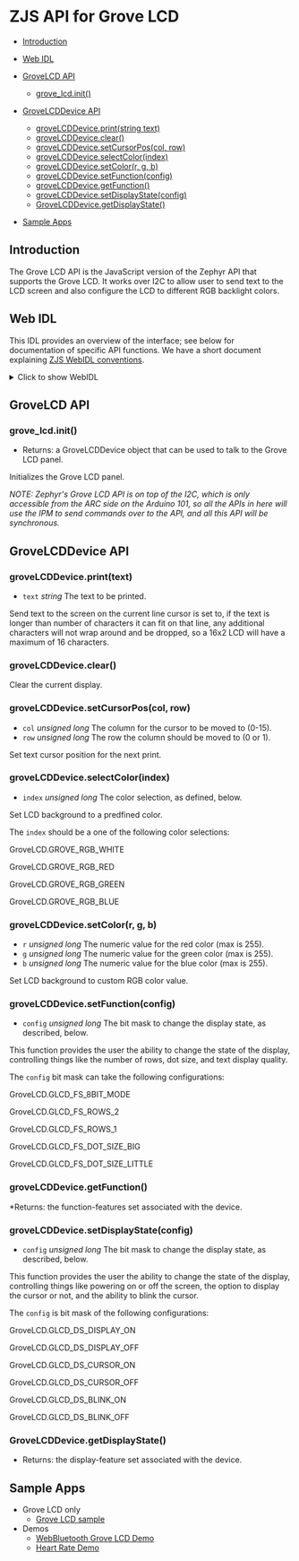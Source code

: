 ZJS API for Grove LCD
=====================

* [Introduction](#introduction)
* [Web IDL](#web-idl)
* [GroveLCD API](#grovelcd-api)
  * [grove_lcd.init()](#grove_lcdinit)
* [GroveLCDDevice API](#grovelcddevice-api)
  * [groveLCDDevice.print(string text)](#grovelcddeviceprinttext)
  * [groveLCDDevice.clear()](#grovelcddeviceclear)
  * [groveLCDDevice.setCursorPos(col, row)](#grovelcddevicesetcursorposcol-row)
  * [groveLCDDevice.selectColor(index)](#grovelcddeviceselectcolorindex)
  * [groveLCDDevice.setColor(r, g, b)](#grovelcddevicesetcolorr-g-b)
  * [groveLCDDevice.setFunction(config)](#grovelcddevicesetfunctionconfig)
  * [groveLCDDevice.getFunction()](#grovelcddevicegetfunction)
  * [groveLCDDevice.setDisplayState(config)](#grovelcddevicesetdisplaystateconfig)
  * [GroveLCDDevice.getDisplayState()](#grovelcddevicegetdisplaystate)

* [Sample Apps](#sample-apps)

Introduction
------------
The Grove LCD API is the JavaScript version of the Zephyr API that supports the
Grove LCD.  It works over I2C to allow user to send text to the LCD screen
and also configure the LCD to different RGB backlight colors.

Web IDL
-------
This IDL provides an overview of the interface; see below for
documentation of specific API functions.  We have a short document
explaining [ZJS WebIDL conventions](Notes_on_WebIDL.md).

<details>
<summary>Click to show WebIDL</summary>
<pre>// require returns a GroveLCD object
// var grove_lcd = require('grove_lcd');
[ReturnFromRequire]
interface GroveLCD {
    GroveLCDDevice init();
    attribute unsigned long GLCD_FS_8BIT_MODE;
    attribute unsigned long GLCD_FS_ROWS_2;
    attribute unsigned long GLCD_FS_ROWS_1;
    attribute unsigned long GLCD_FS_DOT_SIZE_BIG;
    attribute unsigned long GLCD_FS_DOT_SIZE_LITTLE;

    attribute unsigned long GLCD_DS_DISPLAY_ON;
    attribute unsigned long GLCD_DS_DISPLAY_OFF;
    attribute unsigned long GLCD_DS_CURSOR_ON;
    attribute unsigned long GLCD_DS_CURSOR_OFF;
    attribute unsigned long GLCD_DS_BLINK_ON;
    attribute unsigned long GLCD_DS_BLINK_OFF;<p>    attribute unsigned long GLCD_IS_SHIFT_INCREMENT;
    attribute unsigned long GLCD_IS_SHIFT_DECREMENT;
    attribute unsigned long GLCD_IS_ENTRY_LEFT;
    attribute unsigned long GLCD_IS_ENTRY_RIGHT; <p>    attribute unsigned long GROVE_RGB_WHITE;
    attribute unsigned long GROVE_RGB_RED;
    attribute unsigned long GROVE_RGB_GREEN;
    attribute unsigned long GROVE_RGB_BLUE;
};<p>interface GroveLCDDevice {
    void print(string text);
    void clear();
    void setCursorPos(unsigned long col, unsigned long row);
    void selectColor(unsigned long index);
    void setColor(unsigned long r, unsigned long g, unsigned long b);
    void setFunction(unsigned long config);
    unsigned long getFunction();
    void setDisplayState(unsigned long config);
    unsigned long getDisplayState();
};</pre>
</details>

GroveLCD API
------------
### grove_lcd.init()
* Returns: a GroveLCDDevice object that can be used to
talk to the Grove LCD panel.

Initializes the Grove LCD panel.

*NOTE: Zephyr's Grove LCD API is on top of the I2C, which is only accessible
from the ARC side on the Arduino 101, so all the APIs in here will use the
IPM to send commands over to the API, and all this API will be synchronous.*

GroveLCDDevice API
------------------
### groveLCDDevice.print(text)
* `text` *string* The text to be printed.

Send text to the screen on the current line cursor is set to,
if the text is longer than number of characters it can fit on that line,
any additional characters will not wrap around and be dropped,
so a 16x2 LCD will have a maximum of 16 characters.

### groveLCDDevice.clear()

Clear the current display.

### groveLCDDevice.setCursorPos(col, row)
* `col` *unsigned long* The column for the cursor to be moved to (0-15).
* `row` *unsigned long* The row the column should be moved to (0 or 1).

Set text cursor position for the next print.

### groveLCDDevice.selectColor(index)
* `index` *unsigned long* The color selection, as defined, below.

Set LCD background to a predfined color.

The `index` should be a one of the following color selections:

GroveLCD.GROVE_RGB_WHITE

GroveLCD.GROVE_RGB_RED

GroveLCD.GROVE_RGB_GREEN

GroveLCD.GROVE_RGB_BLUE

### groveLCDDevice.setColor(r, g, b)
* `r` *unsigned long* The numeric value for the red color (max is 255).
* `g` *unsigned long* The numeric value for the green color (max is 255).
* `b` *unsigned long* The numeric value for the blue color (max is 255).

Set LCD background to custom RGB color value.

### groveLCDDevice.setFunction(config)
* `config` *unsigned long* The bit mask to change the display state, as described, below.

This function provides the user the ability to change the state
of the display, controlling things like the number of rows,
dot size, and text display quality.

The `config` bit mask can take the following configurations:

GroveLCD.GLCD_FS_8BIT_MODE

GroveLCD.GLCD_FS_ROWS_2

GroveLCD.GLCD_FS_ROWS_1

GroveLCD.GLCD_FS_DOT_SIZE_BIG

GroveLCD.GLCD_FS_DOT_SIZE_LITTLE

### groveLCDDevice.getFunction()
*Returns: the function-features set associated with the device.

### groveLCDDevice.setDisplayState(config)
* `config` *unsigned long* The bit mask to change the display state, as described, below.

This function provides the user the ability to change the state
of the display, controlling things like powering on or off
the screen, the option to display the cursor or not, and the ability to
blink the cursor.

The `config` is bit mask of the following configurations:

GroveLCD.GLCD_DS_DISPLAY_ON

GroveLCD.GLCD_DS_DISPLAY_OFF

GroveLCD.GLCD_DS_CURSOR_ON

GroveLCD.GLCD_DS_CURSOR_OFF

GroveLCD.GLCD_DS_BLINK_ON

GroveLCD.GLCD_DS_BLINK_OFF

### GroveLCDDevice.getDisplayState()
* Returns: the display-feature set associated with the device.

Sample Apps
-----------
* Grove LCD only
  * [Grove LCD sample](../samples/GroveLCD.js)
* Demos
  * [WebBluetooth Grove LCD Demo](../samples/WebBluetoothGroveLcdDemo.js)
  * [Heart Rate Demo](../samples/HeartRateDemo.js)
